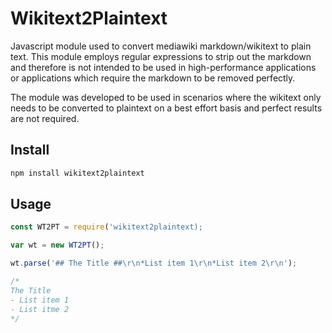 # Wikitext2Plaintext
Javascript module used to convert mediawiki markdown/wikitext to plain text.  This module employs regular expressions
to strip out the markdown and therefore is not intended to be used in high-performance applications or applications which
require the markdown to be removed perfectly.

The module was developed to be used in scenarios where the wikitext only needs to be converted to plaintext on a best effort
basis and perfect results are not required.

## Install

```bash
npm install wikitext2plaintext
```

## Usage

```js
const WT2PT = require('wikitext2plaintext);

var wt = new WT2PT();

wt.parse('## The Title ##\r\n*List item 1\r\n*List item 2\r\n');

/*
The Title
- List item 1
- List itme 2
*/
```

